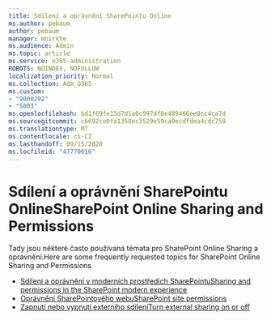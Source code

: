 ```yaml
---
title: Sdílení a oprávnění SharePointu Online
ms.author: pebaum
author: pebaum
manager: mnirkhe
ms.audience: Admin
ms.topic: article
ms.service: o365-administration
ROBOTS: NOINDEX, NOFOLLOW
localization_priority: Normal
ms.collection: Adm_O365
ms.custom:
- "9000292"
- "5803"
ms.openlocfilehash: bd1f69fe13d7d1a0c997df8e489466ee8cc4ca7d
ms.sourcegitcommit: c6692ce0fa1358ec3529e59ca0ecdfdea4cdc759
ms.translationtype: MT
ms.contentlocale: cs-CZ
ms.lasthandoff: 09/15/2020
ms.locfileid: "47770616"
---
```

# <a name="sharepoint-online-sharing-and-permissions"></a><span data-ttu-id="64376-102">Sdílení a oprávnění SharePointu Online</span><span class="sxs-lookup"><span data-stu-id="64376-102">SharePoint Online Sharing and Permissions</span></span>

<span data-ttu-id="64376-103">Tady jsou některé často používaná témata pro SharePoint Online Sharing a oprávnění.</span><span class="sxs-lookup"><span data-stu-id="64376-103">Here are some frequently requested topics for SharePoint Online Sharing and Permissions</span></span>

- [<span data-ttu-id="64376-104">Sdílení a oprávnění v moderních prostředích SharePointu</span><span class="sxs-lookup"><span data-stu-id="64376-104">Sharing and permissions in the SharePoint modern experience</span></span>](https://docs.microsoft.com/sharepoint/modern-experience-sharing-permissions)
- [<span data-ttu-id="64376-105">Oprávnění SharePointového webu</span><span class="sxs-lookup"><span data-stu-id="64376-105">SharePoint site permissions</span></span>](https://docs.microsoft.com/sharepoint/customize-sharepoint-site-permissions)
- [<span data-ttu-id="64376-106">Zapnutí nebo vypnutí externího sdílení</span><span class="sxs-lookup"><span data-stu-id="64376-106">Turn external sharing on or off</span></span>](https://docs.microsoft.com/sharepoint/turn-external-sharing-on-or-off)